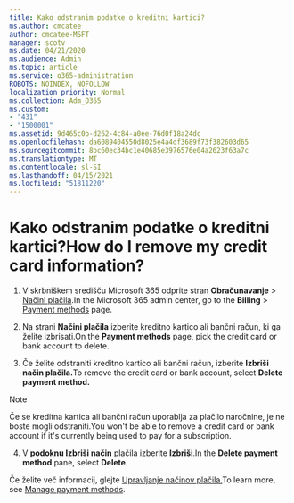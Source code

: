 ```yaml
---
title: Kako odstranim podatke o kreditni kartici?
ms.author: cmcatee
author: cmcatee-MSFT
manager: scotv
ms.date: 04/21/2020
ms.audience: Admin
ms.topic: article
ms.service: o365-administration
ROBOTS: NOINDEX, NOFOLLOW
localization_priority: Normal
ms.collection: Adm_O365
ms.custom:
- "431"
- "1500001"
ms.assetid: 9d465c0b-d262-4c84-a0ee-76d0f18a24dc
ms.openlocfilehash: da6089404550d8025e4a4df3689f73f382603d65
ms.sourcegitcommit: 8bc60ec34bc1e40685e3976576e04a2623f63a7c
ms.translationtype: MT
ms.contentlocale: sl-SI
ms.lasthandoff: 04/15/2021
ms.locfileid: "51811220"
---
```

# <a name="how-do-i-remove-my-credit-card-information"></a><span data-ttu-id="efa8b-102">Kako odstranim podatke o kreditni kartici?</span><span class="sxs-lookup"><span data-stu-id="efa8b-102">How do I remove my credit card information?</span></span>

1. <span data-ttu-id="efa8b-103">V skrbniškem središču Microsoft 365 odprite stran **Obračunavanje** \> [Načini plačila](https://go.microsoft.com/fwlink/p/?linkid=2018806).</span><span class="sxs-lookup"><span data-stu-id="efa8b-103">In the Microsoft 365 admin center, go to the **Billing** \> [Payment methods](https://go.microsoft.com/fwlink/p/?linkid=2018806) page.</span></span>

2. <span data-ttu-id="efa8b-104">Na strani **Načini plačila** izberite kreditno kartico ali bančni račun, ki ga želite izbrisati.</span><span class="sxs-lookup"><span data-stu-id="efa8b-104">On the **Payment methods** page, pick the credit card or bank account to delete.</span></span>

3. <span data-ttu-id="efa8b-105">Če želite odstraniti kreditno kartico ali bančni račun, izberite **Izbriši način plačila.**</span><span class="sxs-lookup"><span data-stu-id="efa8b-105">To remove the credit card or bank account, select **Delete payment method.**</span></span>

> [!NOTE]
> <span data-ttu-id="efa8b-106">Če se kreditna kartica ali bančni račun uporablja za plačilo naročnine, je ne boste mogli odstraniti.</span><span class="sxs-lookup"><span data-stu-id="efa8b-106">You won't be able to remove a credit card or bank account if it's currently being used to pay for a subscription.</span></span>

4. <span data-ttu-id="efa8b-107">V **podoknu Izbriši način** plačila izberite **Izbriši**.</span><span class="sxs-lookup"><span data-stu-id="efa8b-107">In the **Delete payment method** pane, select **Delete**.</span></span>

<span data-ttu-id="efa8b-108">Če želite več informacij, glejte [Upravljanje načinov plačila.](https://docs.microsoft.com/microsoft-365/commerce/billing-and-payments/manage-payment-methods)</span><span class="sxs-lookup"><span data-stu-id="efa8b-108">To learn more, see [Manage payment methods](https://docs.microsoft.com/microsoft-365/commerce/billing-and-payments/manage-payment-methods).</span></span>